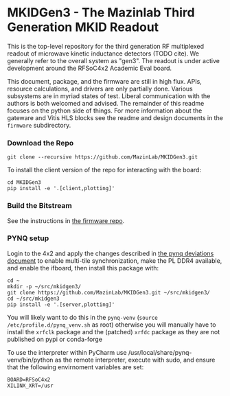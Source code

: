 # MKIDGen3 - The Mazinlab Third Generation MKID Readout 

This is the top-level repository for the third generation RF multiplexed readout of microwave kinetic inductance detectors (TODO cite). We generally refer to the overall system as "gen3". The readout is under active development around the RFSoC4x2 Academic Eval board.

This document, package, and the firmware are still in high flux. APIs, resource calculations, and drivers are only partially done. Various subsystems are in myriad states of test. Liberal communication with the authors is both welcomed and advised. The remainder of this readme focuses on the python side of things. For more information about the gateware and Vitis HLS blocks see the readme and design documents in the `firmware` subdirectory. 

### Download the Repo
`git clone --recursive https://github.com/MazinLab/MKIDGen3.git`

To install the client version of the repo for interacting with the board:

```
cd MKIDGen3
pip install -e '.[client,plotting]'
```

### Build the Bitstream

See the instructions in [the firmware repo](https://github.com/MazinLab/gen3-vivado-top/blob/main/README.md).

### PYNQ setup

Login to the 4x2 and apply the changes described in [the pynq deviations document](https://github.com/MazinLab/MKIDGen3/blob/develop/docs/pynq_deviations.md) to enable multi-tile synchronization, make the PL DDR4 available, and enable the ifboard, then install this package with:

    cd ~
    mkdir -p ~/src/mkidgen3/
    git clone https://github.com/MazinLab/MKIDGen3.git ~/src/mkidgen3/
    cd ~/src/mkidgen3
    pip install -e '.[server,plotting]'

You will likely want to do this in the `pynq-venv` (`source /etc/profile.d/pynq_venv.sh` as root) otherwise you will manually have to install the `xrfclk` package and the (patched) `xrfdc` package as they are not published on pypi or conda-forge

To use the interpreter within PyCharm use /usr/local/share/pynq-venv/bin/python as the remote interpreter, execute with sudo, and ensure that the following envirnoment variables are set:

    BOARD=RFSoC4x2
    XILINX_XRT=/usr
